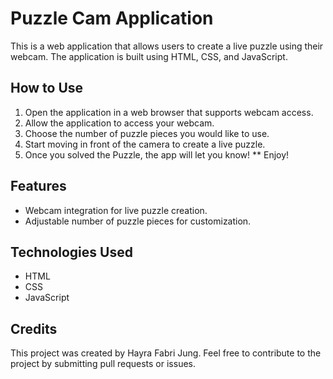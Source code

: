 # Puzzle Cam Application
This is a web application that allows users to create a live puzzle using their webcam. The application is built using HTML, CSS, and JavaScript.

## How to Use
1. Open the application in a web browser that supports webcam access.
2. Allow the application to access your webcam.
3. Choose the number of puzzle pieces you would like to use.
4. Start moving in front of the camera to create a live puzzle.
5. Once you solved the Puzzle, the app will let you know!
** Enjoy!
## Features
* Webcam integration for live puzzle creation.
* Adjustable number of puzzle pieces for customization.

## Technologies Used
* HTML
* CSS
* JavaScript
## Credits
This project was created by Hayra Fabri Jung. Feel free to contribute to the project by submitting pull requests or issues.




